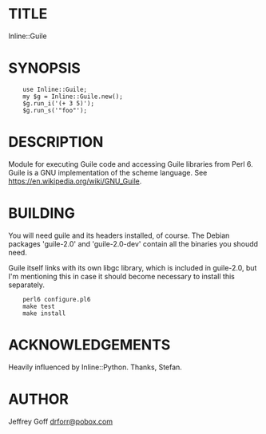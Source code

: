 # TITLE

Inline::Guile

# SYNOPSIS

```
    use Inline::Guile;
    my $g = Inline::Guile.new();
    $g.run_i('(+ 3 5)');
    $g.run_s('"foo"');
```

# DESCRIPTION

Module for executing Guile code and accessing Guile libraries from Perl 6. 
Guile is a GNU implementation of the scheme language. See https://en.wikipedia.org/wiki/GNU_Guile.

# BUILDING

You will need guile and its headers installed, of course. The Debian packages
'guile-2.0' and 'guile-2.0-dev' contain all the binaries you shoudd need.

Guile itself links with its own libgc library, which is included in guile-2.0,
but I'm mentioning this in case it should become necessary to install this
separately.

```
    perl6 configure.pl6
    make test
    make install
```

# ACKNOWLEDGEMENTS

Heavily influenced by Inline::Python. Thanks, Stefan.

# AUTHOR

Jeffrey Goff <drforr@pobox.com>
